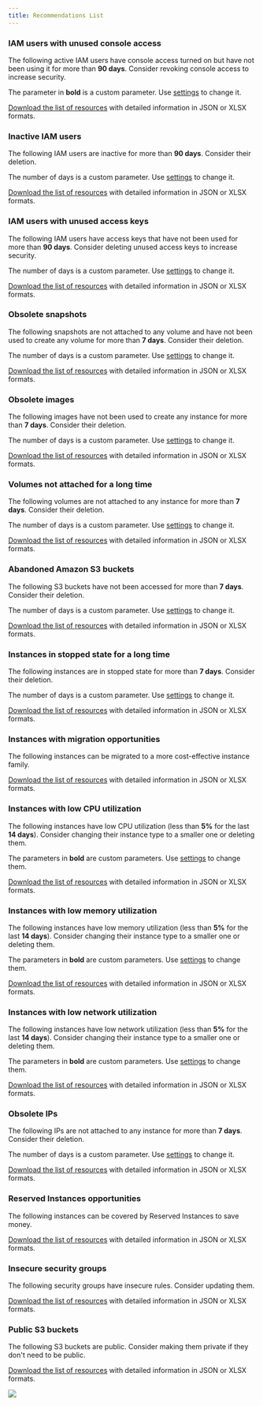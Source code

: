 ```yaml
---
title: Recommendations List
---
```


### IAM users with unused console access

The following active IAM users have console access turned on but have not been using it for more than **90 days**. Consider revoking console access to increase security.

The parameter in **bold** is a custom parameter. Use [settings](https://docs.cloudtuner.ai/Recommendations/Page-overview#settings) to change it.

[Download the list of resources](https://docs.cloudtuner.ai/Recommendations/Page-overview#download-jsonxlsx-file) with detailed information in JSON or XLSX formats.

### Inactive IAM users

The following IAM users are inactive for more than **90 days**. Consider their deletion.

The number of days is a custom parameter. Use [settings](https://docs.cloudtuner.ai/Recommendations/Page-overview#settings) to change it.

[Download the list of resources](https://docs.cloudtuner.ai/Recommendations/Page-overview#download-jsonxlsx-file)  with detailed information in JSON or XLSX formats.

### IAM users with unused access keys

The following IAM users have access keys that have not been used for more than **90 days**. Consider deleting unused access keys to increase security.

The number of days is a custom parameter. Use [settings](https://docs.cloudtuner.ai/Recommendations/Page-overview#settings) to change it.

[Download the list of resources](https://docs.cloudtuner.ai/Recommendations/Page-overview#download-jsonxlsx-file) with detailed information in JSON or XLSX formats.

### Obsolete snapshots

The following snapshots are not attached to any volume and have not been used to create any volume for more than **7 days**. Consider their deletion.

The number of days is a custom parameter. Use [settings](https://docs.cloudtuner.ai/Recommendations/Page-overview#settings) to change it.

[Download the list of resources](https://docs.cloudtuner.ai/Recommendations/Page-overview#download-jsonxlsx-file) with detailed information in JSON or XLSX formats.

### Obsolete images

The following images have not been used to create any instance for more than **7 days**. Consider their deletion.

The number of days is a custom parameter. Use [settings](https://docs.cloudtuner.ai/Recommendations/Page-overview#settings) to change it.

[Download the list of resources](https://docs.cloudtuner.ai/Recommendations/Page-overview#download-jsonxlsx-file) with detailed information in JSON or XLSX formats.

### Volumes not attached for a long time

The following volumes are not attached to any instance for more than **7 days**. Consider their deletion.

The number of days is a custom parameter. Use [settings](https://docs.cloudtuner.ai/Recommendations/Page-overview#settings) to change it.

[Download the list of resources](https://docs.cloudtuner.ai/Recommendations/Page-overview#download-jsonxlsx-file) with detailed information in JSON or XLSX formats.

### Abandoned Amazon S3 buckets

The following S3 buckets have not been accessed for more than **7 days**. Consider their deletion.

The number of days is a custom parameter. Use [settings](https://docs.cloudtuner.ai/Recommendations/Page-overview#settings) to change it.

[Download the list of resources](https://docs.cloudtuner.ai/Recommendations/Page-overview#download-jsonxlsx-file) with detailed information in JSON or XLSX formats.

### Instances in stopped state for a long time

The following instances are in stopped state for more than **7 days**. Consider their deletion.

The number of days is a custom parameter. Use [settings](https://docs.cloudtuner.ai/Recommendations/Page-overview#settings) to change it.

[Download the list of resources](https://docs.cloudtuner.ai/Recommendations/Page-overview#download-jsonxlsx-file) with detailed information in JSON or XLSX formats.

### Instances with migration opportunities

The following instances can be migrated to a more cost-effective instance family.

[Download the list of resources](https://docs.cloudtuner.ai/Recommendations/Page-overview#download-jsonxlsx-file) with detailed information in JSON or XLSX formats.

### Instances with low CPU utilization

The following instances have low CPU utilization (less than **5%** for the last **14 days**). Consider changing their instance type to a smaller one or deleting them.

The parameters in **bold** are custom parameters. Use [settings](https://docs.cloudtuner.ai/Recommendations/Page-overview#settings) to change them.

[Download the list of resources](https://docs.cloudtuner.ai/Recommendations/Page-overview#download-jsonxlsx-file) with detailed information in JSON or XLSX formats.

### Instances with low memory utilization

The following instances have low memory utilization (less than **5%** for the last **14 days**). Consider changing their instance type to a smaller one or deleting them.

The parameters in **bold** are custom parameters. Use [settings](https://docs.cloudtuner.ai/Recommendations/Page-overview#settings) to change them.

[Download the list of resources](https://docs.cloudtuner.ai/Recommendations/Page-overview#download-jsonxlsx-file) with detailed information in JSON or XLSX formats.

### Instances with low network utilization

The following instances have low network utilization (less than **5%** for the last **14 days**). Consider changing their instance type to a smaller one or deleting them.

The parameters in **bold** are custom parameters. Use [settings](https://docs.cloudtuner.ai/Recommendations/Page-overview#settings) to change them.

[Download the list of resources](https://docs.cloudtuner.ai/Recommendations/Page-overview#download-jsonxlsx-file) with detailed information in JSON or XLSX formats.

### Obsolete IPs

The following IPs are not attached to any instance for more than **7 days**. Consider their deletion.

The number of days is a custom parameter. Use [settings](https://docs.cloudtuner.ai/Recommendations/Page-overview#settings) to change it.

[Download the list of resources](https://docs.cloudtuner.ai/Recommendations/Page-overview#download-jsonxlsx-file) with detailed information in JSON or XLSX formats.

### Reserved Instances opportunities

The following instances can be covered by Reserved Instances to save money.

[Download the list of resources](https://docs.cloudtuner.ai/Recommendations/Page-overview#download-jsonxlsx-file) with detailed information in JSON or XLSX formats.

### Insecure security groups

The following security groups have insecure rules. Consider updating them.

[Download the list of resources](https://docs.cloudtuner.ai/Recommendations/Page-overview#download-jsonxlsx-file) with detailed information in JSON or XLSX formats.

### Public S3 buckets

The following S3 buckets are public. Consider making them private if they don't need to be public.

[Download the list of resources](https://docs.cloudtuner.ai/Recommendations/Page-overview#download-jsonxlsx-file) with detailed information in JSON or XLSX formats.

![](https://hystax.com/documentation/optscale/images/snipp4.svg)